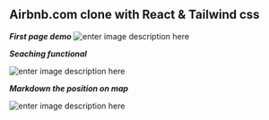 ## Airbnb.com clone with React  & Tailwind css

***First page demo***
![enter image description here](https://i.imgur.com/BeVgLBQ.gif)


***Seaching functional***

![enter image description here](https://s6.gifyu.com/images/chrome-capture-1c81396a87e1decf9.gif)

***Markdown the position on map***

![enter image description here](https://s6.gifyu.com/images/chrome-capture-2.gif)

